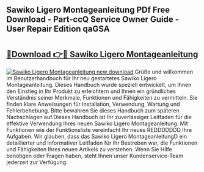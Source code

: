 ## Sawiko Ligero Montageanleitung PDf Free Download - Part-ccQ Service Owner Guide - User Repair Edition qaGSA

# <h2><a href="http://df7fx2e.blite.top/?on=Sawiko+Ligero+Montageanleitung">🔗Download 👉🔴 Sawiko Ligero Montageanleitung</a></h2>

[![Sawiko Ligero Montageanleitung new download](https://i.imgur.com/lujVjoI.png)](http://df7fx2e.blite.top/?on=Sawiko+Ligero+Montageanleitung)
Grüße und willkommen im Benutzerhandbuch für Ihr neu gestartetes Sawiko Ligero Montageanleitung. Dieses Handbuch wurde speziell entwickelt, um Ihnen den Einstieg in Ihr Produkt zu erleichtern und Ihnen ein gründliches Verständnis seiner Merkmale, Funktionen und Fähigkeiten zu vermitteln. Sie finden klare Anweisungen für Installation, Verwendung, Wartung und Fehlerbehebung. Bitte bewahren Sie dieses Handbuch zum späteren Nachschlagen auf.Dieses Handbuch ist Ihr zuverlässiger Leitfaden für die effektive Verwendung Ihres neuen Sawiko Ligero Montageanleitung. Mit Funktionen wie der Funktionsliste vereinfacht Ihr neues REDDDDDDD Ihre Aufgaben. Wir glauben, dass das Sawiko Ligero MontageanleitungD ein detaillierter und informativer Leitfaden für Ihr Bestreben war, die Funktionen und Fähigkeiten Ihres neuen Artikels zu verstehen. Wenn Sie Hilfe benötigen oder Fragen haben, steht Ihnen unser Kundenservice-Team jederzeit zur Verfügung.
